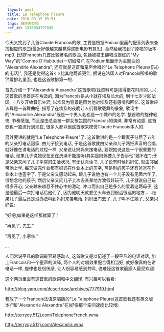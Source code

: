 ```yaml
---
 layout: post
 title: Le Telephone Pleure
 date: 2018-09-15 03:51
 tags: 旧博客存档
 ref_id: 1536954707892
---
```

今天又找到了几首Claude Francois的歌, 主要是根据Podium里面的配音列表来查找相应的歌曲(最近好像越来越觉得这部电影有意思),
竟然给我找到了原唱的版本mp3. 比较Francois几首比较著名的歌曲, 包括被猫王翻唱成很红的"My Way"的"Comme
D'Habitude(一切如常)", 在Podium里面作为主题曲的 "Alexandrie Alexandra", 还有就是这首和童声合唱的"Le
Telephone Pleure(伤心的电话)", 我还是觉得这首< >比其他两首更佳, 据说在法国人对Francois所唱的歌钟爱排名里面,
也是这首歌排第一的.



首先介绍一下"Alexandrie Alexandra"这首歌吧(找资料可是找得挺花时间的,-_-). 这首歌的场景是在埃及的,
因为Francois是从小就在埃及长大的, 到十七岁才回法国, 十八岁开始音乐生涯, 以埃及为背景是因为他对埃及还有感情和回忆. 这首歌应该算是一首舞曲吧,
描写了在埃及的夜晚让人们载歌载舞的景象, 歌词中的"Alexandrie Alexandra"既是一个男人名也是一个城市的名字. 整首歌的旋律轻快,
节奏感强, 而且是由总会被一群女孩包围的Francois的演绎, 非常有动感. 这首歌也一直流行到现在, 很多人都以他这首歌来模仿Claude
Francois本人的.



另外要讲的就是"Le Telephone Pleure"了. 这首歌讲的是一个跟妻子分居了五年的父亲打电话回家, 由儿子接到电话,
于是这首歌就由父亲和儿子两把声音的合唱, 就好像在讲电话的过程一样. 父亲说让妈妈来接电话, 要跟她说这是一个很重要的电话,
结果儿子说她现在正在洗澡不能接听(其实是妈妈要儿子告诉他"她不在");于是父亲又问了儿子平常的生活状况, 有无认真读书, 儿子说有时候妈妈忙,
就由邻居带他上学, 每天做完作业都有妈妈在作业本上的签字, 可是别的孩子还有爸爸在作业本上也签字了. 于是父亲又感动起来,
跟儿子说他也有一个儿子没有见面六年了, 很想念他的孩子; 然后父亲又问儿子上次去某某地方渡假好玩不, 儿子就说自己玩得多开心, 父亲越来越忍不住心中的激动,
冲口而出自己是多么的爱着这两母子, 这是他最后一次打电话给他们了,
因为他明天就要坐火车去到很远很远的地方......结果儿子最后还是没办法叫到妈妈来接电话, 妈妈出门去了, 儿子叫不住她了, 父亲只好说:

"好吧,如果是这样那就算了."

"再见了, 先生."

"再见了, 小家伙."

...



人们常说平凡的歌词最容易感动人, 这首歌又是以记述了一段平凡的电话对话, 加上Francois和一个童声的演绎, 两个人的对唱效果配合得相当好,
就好像真的在讲电话一样, 旋律也是很伤感, 让人很容易感到共鸣, 也难怪这首歌最感人最受欢迎.



这个网页里面有这首歌的歌词和中文翻译, 有兴趣可以看看:

<http://blog.yam.com/desertrose/archives/777919.html>

我放了一个Francois法语原唱版的"Le Telephone Pleure(这首歌我还有英文版本)"和"Alexandrie
Alexandra"在(好像那个空间速度比较慢)

<http://terryoy.512j.com/TelephoneFrench.wma>

<http://terryoy.512j.com/Alexandra.wma>

